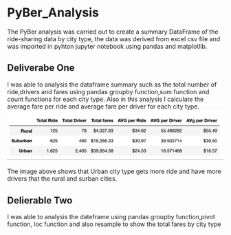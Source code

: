 # PyBer_Analysis
The PyBer analysis was carried out to create a summary DataFrame of the ride-sharing data by city type, the data was derived from excel csv file and was imported in pyhton jupyter notebook using pandas and matplotlib.
## Deliverabe One
I was able to analysis the dataframe summary such as the total number of ride,drivers and fares using pandas groupby function,sum function and count functions for each city type. Also in this analysis I calculate the average fare per ride and average fare per driver for each city type. 
![image](https://github.com/Thaofeeqat/PyBer_Analysis/blob/main/Delivery%201.png)

The image above shows that Urban city type gets more ride and have more drivers that the rural and surban cities.

## Delierable Two
I was able to analysis the dateframe using pandas groupby function,pivot function, loc function and also resample to show the total fares by city type 
